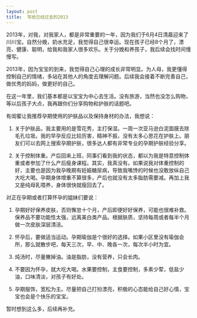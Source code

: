 ```yaml
---
layout: post
title:  写给已经过去的2013
---
```

 
2013年，对我，对我家人，都是非常重要的一年，因为我们于6月4日清晨迎来了川川宝。自然分娩，奶水充足，我觉得自己很幸运。现在孩子已经8个月了，漂亮、健康、聪明，给我和我家人很多欢乐。关于分娩和养孩子，我后续会找时间慢慢写。

2013年，因为宝宝的到来，我觉得自己心理的成长非常明显。为人母，我更懂得控制自己的情绪，多站在其他人的角度去理解问题。后续我会接着不断完善自己，做优秀的妈妈，做更好的自己。

在这一年里，我们基本都是以宝宝为中心去生活。没有旅游，当然也没怎么购物，等以后孩子大点，我再跟你们分享购物和护肤的话题吧。

有闺蜜让我推荐孕期使用的护肤品以及保持身材的办法，我想说：

1. 关于护肤品，我主要用的是雪花秀，主打保湿。一周一次亚马逊白泥面膜去除毛孔垃圾。我的早孕反应比较厉害，精神不振，没有太多心思花在护肤上。朋友们可以去网上搜索孕期护肤，很多达人都有非常专业的孕期护肤经验分享。

2. 关于控制体重。产后回来上班，同事们看到我的状态，都以为我是特意控制体重或者参加了什么产后瘦身课程。其实，我真没有。如果说我对体重控制的好，主要也是因为我孕晚期有妊娠糖尿病，导致我嘴馋的时候也没敢放纵自己大吃大喝。孕期身体增重不算很多，产后也就没有太多脂肪需要减。再加上我又是纯母乳喂养，身体很快就瘦回去了。

对正在孕期或者打算怀孕的姐妹们要说：

1. 孕期好好保养皮肤，否则懈怠十个月，产后即便好好保养，可能也很难补救。保养品不要功能性太强，远离美白类产品。根据肤质，坚持每周或者每半个月做一次皮肤深层清洁。

2. 怀孕后，要做适当运动。孕期瑜伽是个很好的选择。如果小区里没有瑜伽会所，那么就散步吧，每天三次，早、中、晚各一次，每次半小时为宜。

3. 炖汤时，尽量撇掉油。油是脂肪，没有营养，只会长肉。

4. 不要因为怀孕，就大吃大喝。水果要控制，主食要控制，多素少荤，低盐少油，口味清淡，对孩子有好处。

5. 孕期服饰，宽松为主。尽量把自己打扮漂亮，积极的心态能给自己好心情，宝宝也会是个快乐的宝宝。

暂时想到这么多，后续再补充。
